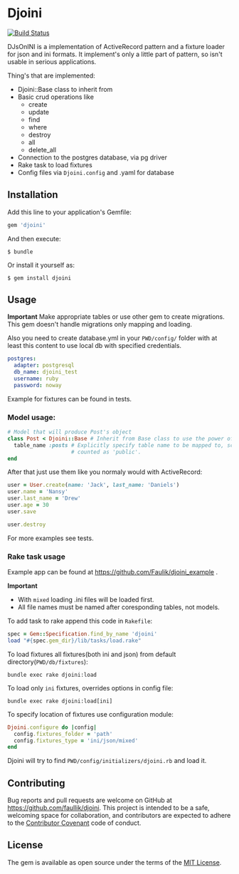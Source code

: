 # Djoini
[![Build Status](https://travis-ci.org/Faulik/djoini.svg?branch=master)](https://travis-ci.org/Faulik/djoini)

DJsOnINI is a implementation of ActiveRecord pattern and a fixture loader for json and ini formats. It implement's only a little part of pattern, so isn't usable in serious applications.

Thing's that are implemented:
- Djoini::Base class to inherit from
- Basic crud operations like
  - create
  - update
  - find
  - where
  - destroy
  - all
  - delete_all
- Connection to the postgres database, via pg driver
- Rake task to load fixtures
- Config files via `Djoini.config` and .yaml for database


## Installation

Add this line to your application's Gemfile:

```ruby
gem 'djoini'
```

And then execute:

    $ bundle

Or install it yourself as:

    $ gem install djoini

## Usage

**Important**
Make appropriate tables or use other gem to create migrations. This gem doesn't handle migrations only mapping and loading.

Also you need to create database.yml in your `PWD/config/` folder with  at least this content to use local db with specified credentials.

```yaml
postgres:
  adapter: postgresql
  db_name: djoini_test
  username: ruby
  password: noway
```

Example for fixtures can be found in tests.

### Model usage:

```ruby
# Model that will produce Post's object
class Post < Djoini::Base # Inherit from Base class to use the power of ActiveRecord
  table_name :posts # Explicitly specify table name to be mapped to, scheme    
                    # counted as 'public'.
end
```

After that just use them like you normaly would with ActiveRecord:

```ruby
user = User.create(name: 'Jack', last_name: 'Daniels')
user.name = 'Nansy'
user.last_name = 'Drew'
user.age = 30
user.save

user.destroy
```

For more examples see tests.

### Rake task usage

Example app can be found at https://github.com/Faulik/djoini_example .

**Important**
- With `mixed` loading .ini files will be loaded first.
- All file names must be named after coresponding tables, not models.

To add task to rake append this code in `Rakefile`:

```ruby
spec = Gem::Specification.find_by_name 'djoini'
load "#{spec.gem_dir}/lib/tasks/load.rake"
```

To load fixtures all fixtures(both ini and json) from default directory(`PWD/db/fixtures`):

```
bundle exec rake djoini:load
```

To load only `ini` fixtures, overrides options in config file:

```
bundle exec rake djoini:load[ini]
```

To specify location of fixtures use configuration module:

```ruby
Djoini.configure do |config|
  config.fixtures_folder = 'path'
  config.fixtures_type = 'ini/json/mixed' 
end
```
Djoini will try to find `PWD/config/initializers/djoini.rb` and load it.

## Contributing

Bug reports and pull requests are welcome on GitHub at https://github.com/faullik/djoini. This project is intended to be a safe, welcoming space for collaboration, and contributors are expected to adhere to the [Contributor Covenant](contributor-covenant.org) code of conduct.

## License

The gem is available as open source under the terms of the [MIT License](http://opensource.org/licenses/MIT).
